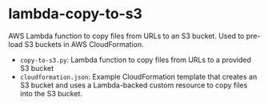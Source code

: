 # lambda-copy-to-s3
AWS Lambda function to copy files from URLs to an S3 bucket. Used to pre-load S3 buckets in AWS CloudFormation.

* `copy-to-s3.py`: Lambda function to copy files from URLs to a provided S3 bucket
* `cloudformation.json`: Example CloudFormation template that creates an S3 bucket and uses a Lambda-backed custom resource to copy files into the S3 bucket.
